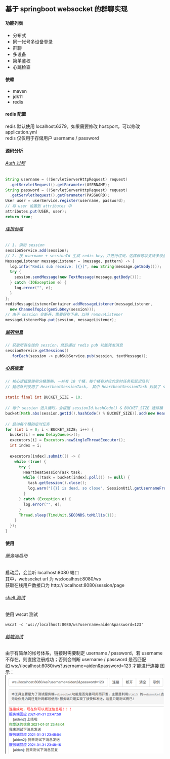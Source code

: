 ## 基于 springboot websocket 的群聊实现

#### 功能列表
- 分布式
- 同一帐号多设备登录
- 群聊
- 多设备
- 简单鉴权
- 心跳检查

#### 依赖
- maven
- jdk11
- redis

#### redis 配置
redis 默认使用 localhost:6379。如果需要修改 host:port，可以修改 application.yml
<br/>
redis 仅仅用于存储用户 username / password

#### 源码分析
###### [Auth 过程](https://github.com/yemingfeng/jchat-server/blob/master/src/main/java/com/jchat/interceptor/AuthorizationInterceptor.java)
```java
String username = ((ServletServerHttpRequest) request)
  .getServletRequest().getParameter(USERNAME);
String password = ((ServletServerHttpRequest) request)
  .getServletRequest().getParameter(PASSWORD);
User user = userService.register(username, password);
// 将 user 设置到 attributes 中
attributes.put(USER, user);
return true;
```

###### [连接创建](https://github.com/yemingfeng/jchat-server/blob/master/src/main/java/com/jchat/listener/SessionEstablishedEventListener.java)
```java
// 1. 添加 session
sessionService.add(session);
// 2. 按 username + sessionId 生成 redis key，并进行订阅，这样做可以支持多设备同一个帐号登录
MessageListener messageListener = (message, pattern) -> {
  log.info("Redis sub receive: [{}]", new String(message.getBody()));
  try {
    session.sendMessage(new TextMessage(message.getBody()));
  } catch (IOException e) {
    log.error("", e);
  }
};
redisMessageListenerContainer.addMessageListener(messageListener,
  new ChannelTopic(genSubKey(session)));
// 由于 session 会断开，需要保存下来，以待 removeListener
messageListenerMap.put(session, messageListener);
```

##### [监听消息](https://github.com/yemingfeng/jchat-server/blob/master/src/main/java/com/jchat/listener/TextMessageEventListener.java)
```java
// 获取所有在线的 session，然后通过 redis pub 功能转发消息
sessionService.getSessions()
  .forEach(session -> pubSubService.pub(session, textMessage));
```

##### [心跳检查](https://github.com/yemingfeng/jchat-server/blob/master/src/main/java/com/jchat/service/impl/HeartbeatServiceImpl.java)
```java
// 核心逻辑是使用分桶策略，一共有 10 个桶，每个桶有对应的定时任务和延迟队列
// 延迟队列使用了 HeartbeatSessionTask， 其中 HeartbeatSessionTask 封装了 session 和对应的过期时间

static final int BUCKET_SIZE = 10;

// 每个 session 进入桶时，会根据 sessionId.hashCode() & BUCKET_SIZE 选择桶
bucket[Math.abs(session.getId().hashCode() % BUCKET_SIZE)].add(new HeartbeatSessionTask(session));

// 启动每个桶的定时任务
for (int i = 0; i < BUCKET_SIZE; i++) {
  bucket[i] = new DelayQueue<>();
  executors[i] = Executors.newSingleThreadExecutor();
  int index = i;

  executors[index].submit(() -> {
    while (true) {
      try {
        HeartbeatSessionTask task;
        while ((task = bucket[index].poll()) != null) {
          task.getSession().close();
          log.warn("[{}] is dead, so close", SessionUtil.getUsernameFromSession(task.session));
        }
      } catch (Exception e) {
        log.error("", e);
      }
      Thread.sleep(TimeUnit.SECONDS.toMillis(1));
    }
  });
}
```

#### 使用
###### 服务端启动
启动后，会监听 localhost:8080 端口
<br/>
其中，websocket url 为 ws:localhost:8080/ws
<br/>
获取在线用户数接口为 http://localhost:8080/session/page

###### [shell 测试](https://www.npmjs.com/package/wscat)
使用 wscat 测试
```
wscat -c 'ws://localhost:8080/ws?username=aiden&password=123'
```

###### [前端测试](http://coolaf.com/tool/chattest)
由于有简单的帐号体系，链接时需要制定 username / password，若 username 不存在，则直接注册成功；否则会判断 username / password 是否匹配
<br/>
如 ws://localhost:8080/ws?username=aiden&password=123 才能进行连接
图示：
![](./image1.png)
